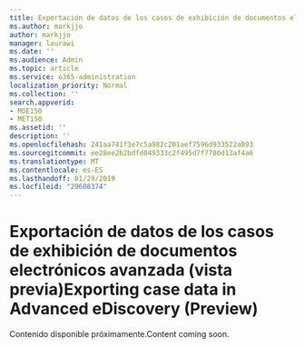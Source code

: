 ```yaml
---
title: Exportación de datos de los casos de exhibición de documentos electrónicos avanzada (vista previa)
ms.author: markjjo
author: markjjo
manager: laurawi
ms.date: ''
ms.audience: Admin
ms.topic: article
ms.service: o365-administration
localization_priority: Normal
ms.collection: ''
search.appverid:
- MOE150
- MET150
ms.assetid: ''
description: ''
ms.openlocfilehash: 241aa741f3e7c5a982c201aef7596d933522a893
ms.sourcegitcommit: ee28ee2b2bdfd049333c2f495d7f7780d13af4a6
ms.translationtype: MT
ms.contentlocale: es-ES
ms.lasthandoff: 01/29/2019
ms.locfileid: "29608374"
---
```

# <a name="exporting-case-data-in-advanced-ediscovery-preview"></a><span data-ttu-id="09771-102">Exportación de datos de los casos de exhibición de documentos electrónicos avanzada (vista previa)</span><span class="sxs-lookup"><span data-stu-id="09771-102">Exporting case data in Advanced eDiscovery (Preview)</span></span>

<span data-ttu-id="09771-103">Contenido disponible próximamente.</span><span class="sxs-lookup"><span data-stu-id="09771-103">Content coming soon.</span></span>
